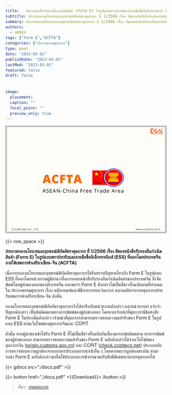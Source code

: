 ```yaml
---
title: 	 สีของหนังสือรับรองถิ่นกําเนิดสินค้า (Form E) ในรูปแบบตราประทับและลายมือชื่ออิเล็กทรอนิกส์ (ESS) ที่ออกโดยประเทศจีน
subtitle: ประกาศกองนโยบายและอุทธรณ์พิกัดอัตราศุลกากร ที่ 1/2566 เรื่อง สีของหนังสือรับรองถิ่นกําเนิดสินค้า (Form E) ในรูปแบบตราประทับและลายมือชื่ออิเล็กทรอนิกส์ (ESS) ที่ออกโดยประเทศจีน ภายใต้เขตการค้าเสรีอาเซียน-จีน (ACFTA)
summary: ประกาศกองนโยบายและอุทธรณ์พิกัดอัตราศุลกากร ที่ 1/2566 เรื่อง สีของหนังสือรับรองถิ่นกําเนิดสินค้า (Form E) ในรูปแบบตราประทับและลายมือชื่ออิเล็กทรอนิกส์ (ESS) ที่ออกโดยประเทศจีน ภายใต้เขตการค้าเสรีอาเซียน-จีน (ACFTA) 
authors:
  - admin
tags: ["Form E","ACFTA"]
categories: ["ประกาศกรมศุลกากร"]
type: post
date: "2023-03-01"
publishDate: "2023-03-01"
lastMod: "2023-03-01"
featured: false
draft: false


image:
  placement:
  caption: ""
  focal_point: ""
  preview_only: true
---
```


![](featured.png)

{{< row_space >}}

**ประกาศกองนโยบายและอุทธรณ์พิกัดอัตราศุลกากร ที่ 1/2566 เรื่อง สีของหนังสือรับรองถิ่นกําเนิดสินค้า (Form E) ในรูปแบบตราประทับและลายมือชื่ออิเล็กทรอนิกส์ (ESS) ที่ออกโดยประเทศจีน ภายใต้เขตการค้าเสรีอาเซียน-จีน (ACFTA)** 

เนื่องจากกองนโยบายและอุทธรณ์พิกัดอัตราศุลกากรได้รับทราบปัญหาเกี่ยวกับ Form E ในรูปแบบ ESS ที่ออกโดยหน่วยงานผู้มีอํานาจในการออกหนังสือรับรองถิ่นกําเนิดสินค้าของประเทศจีน ซึ่งจัดพิมพ์โดยผู้ส่งของออกของประเทศจีน และพบว่า Form E ดังกล่าวไม่เป็นสีขาวทั้งฉบับตามที่กําหนดใน ประกาศกรมศุลกากร เรื่อง หลักเกณฑ์และพิธีการการยกเว้นอากร และลดอัตราอากรศุลกากรสําหรับเขตการค้าเสรีอาเซียน-จีน ดังนั้น 

กองนโยบายและอุทธรณ์พิกัดอัตราศุลกากรจึงได้หารือกับหน่วยงานดังกล่าว และหน่วยงานฯ แจ้งว่าปัญหาดังกล่าว เป็นข้อผิดพลาดทางการพิมพ์ของผู้ส่งของออก โดยหากเจ้าหน้าที่ศุลกากรมีข้อสงสัย Form E ในประเด็นดังกล่าว เจ้าหน้าที่ศุลกากรสามารถตรวจสอบความแท้จริงของ Form E ในรูปแบบ ESS ผ่านเว็บไซต์ของศุลกากรจีนและ CCPIT

ดังนั้น หากผู้นําของเข้าได้รับ Form E ที่ไม่เป็นสีขาวทั้งฉบับอันเนื่องมาจากข้อผิดพลาด ทางการพิมพ์ของผู้ส่งของออก สามารถตรวจสอบความแท้จริงของ Form E ฉบับดังกล่าวได้จากเว็บไซต์ของ ศุลกากรจีน ([origin.customs.gov.cn](origin.customs.gov.cn)) และ CCPIT ([check.ccpiteco.net](check.ccpiteco.net)) ประกอบกับการตรวจสอบความถูกต้องจากเอกสารประกอบการนําเข้าอื่น ๆ โดยหากพบว่าถูกต้องตรงกัน สามารถนํา Form E ฉบับดังกล่าวมายื่นใช้ประกอบการพิจารณาขอรับสิทธิพิเศษทางอากรศุลกากรได้



{{< gdocs src="./docs.pdf" >}}


{{< button href="./docs.pdf" >}}Download{{< /button >}}



> ที่มา : [กรมศุลกากร](https://www.customs.go.th/cont_strc_simple_with_date.php?current_id=14232932414a505e4f464b48464a4f)
